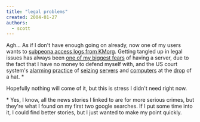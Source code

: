 ```yaml
---
title: "legal problems"
created: 2004-01-27
authors:
  - scott
---
```


Agh... As if I don't have enough going on already, now one of my users wants to [subpeona access logs from KMorg](http://support.killingmachines.org/single.php?id=174207). Getting tangled up in legal issues has always been [one of my biggest fears](http://support.killingmachines.org/single.php?id=174242) of having a server, due to the fact that I have no money to defend myself with, and the US court system's [alarming](http://www.rcnj.org/on_campus/2000/11/19/2052249.shtml) [practice](http://www.knoxnews.com/kns/state/article/0,1406,KNS_348_2600932,00.html) of [seizing](http://www.knoxnews.com/kns/state/article/0,1406,KNS_348_2600932,00.html) [servers](http://ca.sports.yahoo.com/031129/6/vpva.html) and [computers](http://www.eastlothiancourier.com/news/archivestory.php/aid/3662/Police_seize_computer_in_porn_probe.html) at the [drop](http://www.skepticfiles.org/american/22aug95.htm) of a hat. \*

Hopefully nothing will come of it, but this is stress I didn't need right now.

\* Yes, I know, all the news stories I linked to are for more serious crimes, but they're what I found on my first two google searches. If I put some time into it, I could find better stories, but I just wanted to make my point quickly.
